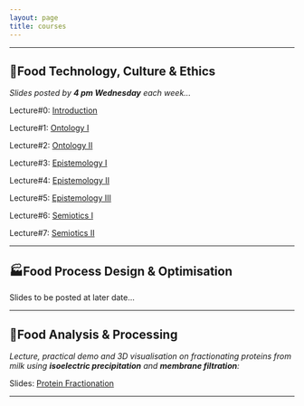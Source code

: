 ```yaml
---
layout: page
title: courses
---
```

---
## :green_salad:Food Technology, Culture & Ethics 
*Slides posted by **4 pm Wednesday** each week...*

Lecture#0: [Introduction](http://edibotopic.github.io/lecture-slides/FS1005_0.html)

Lecture#1: [Ontology I](http://edibotopic.github.io/lecture-slides/FS1005_1.html)

Lecture#2: [Ontology II](http://edibotopic.github.io/lecture-slides/FS1005_2.html)

Lecture#3: [Epistemology I](http://edibotopic.github.io/lecture-slides/FS1005_3.html)

Lecture#4: [Epistemology II](http://edibotopic.github.io/lecture-slides/FS1005_4.html)

Lecture#5: [Epistemology III](http://edibotopic.github.io/lecture-slides/FS1005_5.html)

Lecture#6: [Semiotics I](http://edibotopic.github.io/lecture-slides/FS1005_6.html)

Lecture#7: [Semiotics II](http://edibotopic.github.io/lecture-slides/FS1005_7.html)

---

## :factory:Food Process Design & Optimisation 
Slides to be posted at later date...

---

## :microscope:Food Analysis & Processing 
*Lecture, practical demo and 3D visualisation on fractionating proteins from milk using **isoelectric precipitation** and **membrane filtration**:*

Slides: [Protein Fractionation](http://edibotopic.github.io/lecture-slides/FS3020_pro_frac.html)

---

